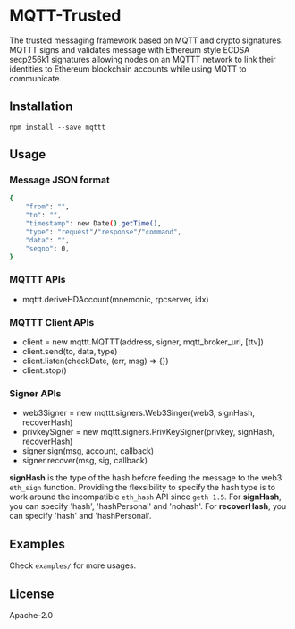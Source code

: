 # MQTT-Trusted

The trusted messaging framework based on MQTT and crypto signatures. MQTTT signs and validates message with Ethereum style ECDSA secp256k1 signatures allowing nodes on an MQTTT network to link their identities to Ethereum blockchain accounts while using MQTT to communicate.

## Installation

`npm install --save mqttt`

## Usage

### Message JSON format

```bash
{
    "from": "",
    "to": "",
    "timestamp": new Date().getTime(),
    "type": "request"/"response"/"command", 
    "data": "",
    "seqno": 0,
}

```

### MQTTT APIs

- mqttt.deriveHDAccount(mnemonic, rpcserver, idx)


### MQTTT Client APIs

- client = new mqttt.MQTTT(address, signer, mqtt_broker_url, [ttv])
- client.send(to, data, type)
- client.listen(checkDate, (err, msg) => {})
- client.stop()

### Signer APIs

- web3Signer = new mqttt.signers.Web3Singer(web3, signHash, recoverHash)
- privkeySigner = new mqttt.signers.PrivKeySigner(privkey, signHash, recoverHash)
- signer.sign(msg, account, callback)
- signer.recover(msg, sig, callback)

**signHash** is the type of the hash before feeding the message to the web3 `eth_sign` function.
Providing the flexsibility to specify the hash type is to work around the incompatible 
`eth_hash` API since `geth 1.5`. For **signHash**, you can specify 'hash', 'hashPersonal' 
and 'nohash'. For **recoverHash**, you can specify 'hash' and 'hashPersonal'.

## Examples

Check `examples/` for more usages.

## License

Apache-2.0



